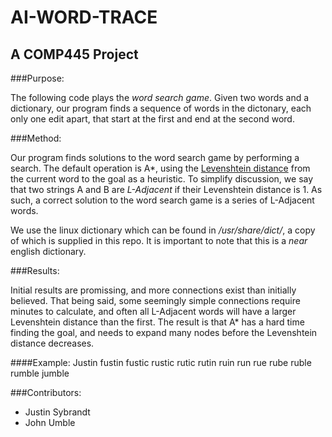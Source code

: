 AI-WORD-TRACE
=============

A COMP445 Project
-----------------

###Purpose:

The following code plays the *word search game*. Given two words and a dictionary, our program finds a sequence of words in the dictonary, each only one edit apart, that start at the first and end at the second word.

###Method:

Our program finds solutions to the word search game by performing a search. The default operation is A\*, using the [Levenshtein distance](https://en.wikipedia.org/wiki/Levenshtein_distance) from the current word to the goal as a heuristic. 
To simplify discussion, we say that two strings A and B are *L-Adjacent* if their Levenshtein distance is 1. As such, a correct solution to the word search game is a series of L-Adjacent words.

We use the linux dictionary which can be found in */usr/share/dict/*, a copy of which is supplied in this repo. It is important to note that this is a _near_ english dictionary.

###Results:

Initial results are promissing, and more connections exist than initially believed. That being said, some seemingly simple connections require minutes to calculate, and often all L-Adjacent words will have a larger Levenshtein distance than the first.
The result is that A\* has a hard time finding the goal, and needs to expand many nodes before the Levenshtein distance decreases.

####Example:
	Justin fustin fustic rustic rutic rutin ruin run rue rube ruble rumble jumble


###Contributors:

- Justin Sybrandt
- John Umble